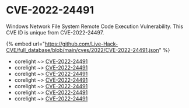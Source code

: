 # CVE-2022-24491

Windows Network File System Remote Code Execution Vulnerability. This CVE ID is unique from CVE-2022-24497.

{% embed url="https://github.com/Live-Hack-CVE/full_database/blob/main/cves/2022/CVE-2022-24491.json" %}


* corelight ~> [CVE-2022-24491](https://www.alice-snow.ru/2022/database/cve-2022-24491/cve-2022-24491-corelight)
* corelight ~> [CVE-2022-24491](https://www.alice-snow.ru/2022/database/cve-2022-24491/cve-2022-24491-corelight)
* corelight ~> [CVE-2022-24491](https://www.alice-snow.ru/2022/database/cve-2022-24491/cve-2022-24491-corelight)
* corelight ~> [CVE-2022-24491](https://www.alice-snow.ru/2022/database/cve-2022-24491/cve-2022-24491-corelight)
* corelight ~> [CVE-2022-24491](https://www.alice-snow.ru/2022/database/cve-2022-24491/cve-2022-24491-corelight)
* corelight ~> [CVE-2022-24491](https://www.alice-snow.ru/2022/database/cve-2022-24491/cve-2022-24491-corelight)
* corelight ~> [CVE-2022-24491](https://www.alice-snow.ru/2022/database/cve-2022-24491/cve-2022-24491-corelight)